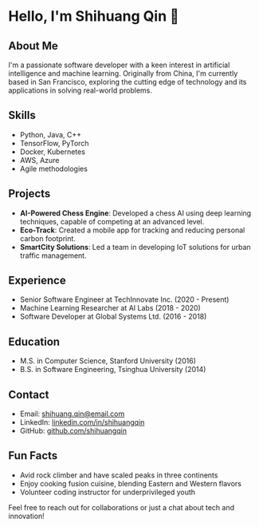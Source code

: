 # Hello, I'm Shihuang Qin 👋

## About Me

I'm a passionate software developer with a keen interest in artificial intelligence and machine learning. Originally from China, I'm currently based in San Francisco, exploring the cutting edge of technology and its applications in solving real-world problems.

## Skills

- Python, Java, C++
- TensorFlow, PyTorch
- Docker, Kubernetes
- AWS, Azure
- Agile methodologies

## Projects

- **AI-Powered Chess Engine**: Developed a chess AI using deep learning techniques, capable of competing at an advanced level.
- **Eco-Track**: Created a mobile app for tracking and reducing personal carbon footprint.
- **SmartCity Solutions**: Led a team in developing IoT solutions for urban traffic management.

## Experience

- Senior Software Engineer at TechInnovate Inc. (2020 - Present)
- Machine Learning Researcher at AI Labs (2018 - 2020)
- Software Developer at Global Systems Ltd. (2016 - 2018)

## Education

- M.S. in Computer Science, Stanford University (2016)
- B.S. in Software Engineering, Tsinghua University (2014)

## Contact

- Email: shihuang.qin@email.com
- LinkedIn: [linkedin.com/in/shihuangqin](https://linkedin.com/in/shihuangqin)
- GitHub: [github.com/shihuangqin](https://github.com/shihuangqin)

## Fun Facts

- Avid rock climber and have scaled peaks in three continents
- Enjoy cooking fusion cuisine, blending Eastern and Western flavors
- Volunteer coding instructor for underprivileged youth

Feel free to reach out for collaborations or just a chat about tech and innovation!

